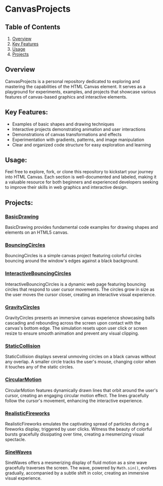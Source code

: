 # CanvasProjects

## Table of Contents

1. [Overview](#overview)
2. [Key Features](#key-features)
3. [Usage](#usage)
4. [Projects](#projects)

## Overview

CanvasProjects is a personal repository dedicated to exploring and mastering the capabilities of the HTML Canvas element. It serves as a playground for experiments, examples, and projects that showcase various features of canvas-based graphics and interactive elements.

## Key Features:

- Examples of basic shapes and drawing techniques
- Interactive projects demonstrating animation and user interactions
- Demonstrations of canvas transformations and effects
- Experimentation with gradients, patterns, and image manipulation
- Clear and organized code structure for easy exploration and learning

## Usage:

Feel free to explore, fork, or clone this repository to kickstart your journey into HTML Canvas. Each section is well-documented and labeled, making it a valuable resource for both beginners and experienced developers seeking to improve their skills in web graphics and interactive design.

## Projects:

### [BasicDrawing](./BasicDrawing/)

BasicDrawing provides fundamental code examples for drawing shapes and elements on an HTML5 canvas.

### [BouncingCircles](./BouncingCircles/)

BouncingCircles is a simple canvas project featuring colorful circles bouncing around the window's edges against a black background.

### [InteractiveBouncingCircles](./InteractiveBouncingCircles/)

InteractiveBouncingCircles is a dynamic web page featuring bouncing circles that respond to user cursor movements. The circles grow in size as the user moves the cursor closer, creating an interactive visual experience.

### [GravityCircles](./GravityCircles/)

GravityCircles presents an immersive canvas experience showcasing balls cascading and rebounding across the screen upon contact with the canvas's bottom edge. The simulation resets upon user click or screen resize to ensure smooth animation and prevent any visual clipping.

### [StaticCollision](./StaticCollision/)

StaticCollision displays several unmoving circles on a black canvas without any overlap. A smaller circle tracks the user's mouse, changing color when it touches any of the static circles.

### [CircularMotion](./CircularMotion/)

CircularMotion features dynamically drawn lines that orbit around the user's cursor, creating an engaging circular motion effect. The lines gracefully follow the cursor's movement, enhancing the interactive experience.

### [RealisticFireworks](./RealisticFireworks/)

RealisticFireworks emulates the captivating spread of particles during a fireworks display, triggered by user clicks. Witness the beauty of colorful bursts gracefully dissipating over time, creating a mesmerizing visual spectacle.

### [SineWaves](./SineWaves/)

SineWaves offers a mesmerizing display of fluid motion as a sine wave gracefully traverses the screen. The wave, powered by `Math.sin()`, evolves gradually, accompanied by a subtle shift in color, creating an immersive visual experience.